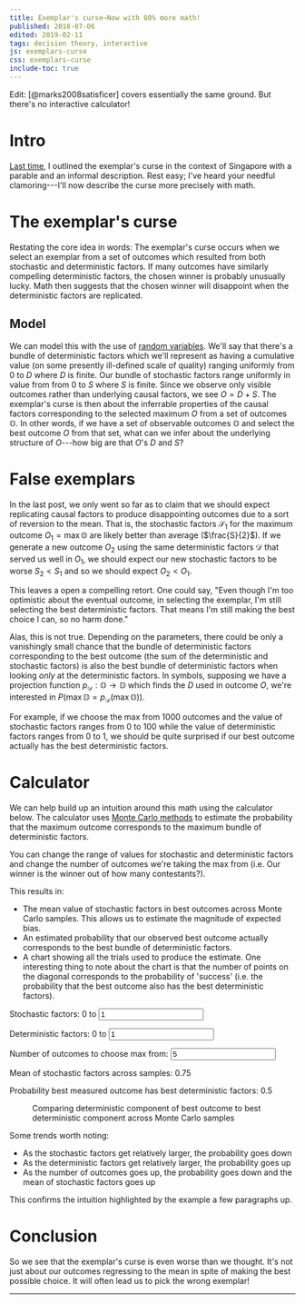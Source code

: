 ```yaml
---
title: Exemplar's curse—Now with 80% more math!
published: 2018-07-06
edited: 2019-02-11
tags: decision theory, interactive
js: exemplars-curse
css: exemplars-curse
include-toc: true
---
```


Edit: [@marks2008satisficer] covers essentially the same ground. But there's no interactive calculator!

# Intro

[Last time](/posts/exemplars-curse-singapore/), I outlined the exemplar's curse in the context of Singapore with a parable and an informal description. Rest easy; I've heard your needful clamoring---I'll now describe the curse more precisely with math.

# The exemplar's curse

Restating the core idea in words: The exemplar's curse occurs when we select an exemplar from a set of outcomes which resulted from both stochastic and deterministic factors. If many outcomes have similarly compelling deterministic factors, the chosen winner is probably unusually lucky. Math then suggests that the chosen winner will disappoint when the deterministic factors are replicated.

## Model

We can model this with the use of [random variables](https://en.wikipedia.org/wiki/Random_variable). We'll say that there's a bundle of deterministic factors which we'll represent as having a  cumulative value (on some presently ill-defined scale of quality) ranging uniformly from $0$ to $D$ where $D$ is finite. Our bundle of stochastic factors range uniformly in value from from $0$ to $S$ where $S$ is finite. Since we observe only visible outcomes rather than underlying causal factors, we see $O = D + S$. The exemplar's curse is then about the inferrable properties of the causal factors corresponding to the selected maximum $O$ from a set of outcomes $\mathbb{O}$. In other words, if we have a set of observable outcomes $\mathbb{O}$ and select the best outcome $O$ from that set, what can we infer about the underlying structure of $O$---how big are that $O$'s $D$ and $S$?

# False exemplars

In the last post, we only went so far as to claim that we should expect replicating causal factors to produce disappointing outcomes due to a sort of reversion to the mean. That is, the stochastic factors $\mathcal{S}_1$ for the maximum outcome $O_1 = \max \mathbb{O}$ are likely better than average ($\frac{S}{2}$). If we generate a new outcome $O_2$ using the same deterministic factors $\mathcal{D}$ that served us well in $O_1$, we should expect our new stochastic factors to be worse $S_2 < S_1$ and so we should expect $O_2 < O_1$.

This leaves a open a compelling retort. One could say, "Even though I'm too optimistic about the eventual outcome, in selecting the exemplar, I'm still selecting the best deterministic factors. That means I'm still making the best choice I can, so no harm done."

Alas, this is not true. Depending on the parameters, there could be only a vanishingly small chance that the bundle of deterministic factors corresponding to the best outcome (the sum of the deterministic and stochastic factors) is also the best bundle of deterministic factors when looking *only* at the deterministic factors. In symbols, supposing we have a projection function $p_\mathcal{D} : \mathbb{O} \rightarrow \mathbb{D}$ which finds the $D$ used in outcome $O$, we're interested in $P(\max \mathbb{D} = p_\mathcal{D}(\max \mathbb{O}))$.

For example, if we choose the max from 1000 outcomes and the value of stochastic factors ranges from 0 to 100 while the value of deterministic factors ranges from 0 to 1, we should be quite surprised if our best outcome actually has the best deterministic factors.

# Calculator

We can help build up an intuition around this math using the calculator below. The calculator uses [Monte Carlo methods](https://en.wikipedia.org/wiki/Monte_Carlo_method) to estimate the probability that the maximum outcome corresponds to the maximum bundle of deterministic factors.

<!--more-->

You can change the range of values for stochastic and deterministic factors and change the number of outcomes we're taking the max from (i.e. Our winner is the winner out of how many contestants?).

This results in:

 - The mean value of stochastic factors in best outcomes across Monte Carlo samples. This allows us to estimate the magnitude of expected bias.
 - An estimated probability that our observed best outcome actually corresponds to the best bundle of deterministic factors.
 - A chart showing all the trials used to produce the estimate. One interesting thing to note about the chart is that the number of points on the diagonal corresponds to the probability of 'success' (i.e. the probability that the best outcome also has the best deterministic factors).

<form>
<p>Stochastic factors: 0 to <input id="stochastic-max" type="number" min="0" value="1" step="0.1" /></p>
<p>Deterministic factors: 0 to <input id="deterministic-max" type="number" min="0" value="1" step="0.1" /></p>
<p>Number of outcomes to choose max from: <input id="num-contestants" type="number" min="1" value="5" /></p>
</form>
<output>
<p>Mean of stochastic factors across samples: <span id="mean-stochastic">0.75</span></p>
<p>Probability best measured outcome has best deterministic factors: <span id="prob-max">0.5</span></p>
<figure>
<figcaption>Comparing deterministic component of best outcome to best deterministic component across Monte Carlo samples</figcaption>
<div id="combined-chart"></div>
</figure>
</output>

Some trends worth noting:

- As the stochastic factors get relatively larger, the probability goes down
- As the deterministic factors get relatively larger, the probability goes up
- As the number of outcomes goes up, the probability goes down and the mean of stochastic factors goes up

This confirms the intuition highlighted by the example a few paragraphs up.

# Conclusion

So we see that the exemplar's curse is even worse than we thought. It's not just about our outcomes regressing to the mean in spite of making the best possible choice. It will often lead us to pick the wrong exemplar!

<hr class="references">
